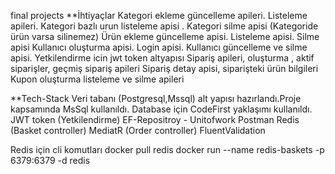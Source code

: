 final projects
**İhtiyaçlar
Kategori ekleme güncelleme apileri. Listeleme apileri.
Kategori bazlı urun listeleme apisi .
Kategori silme apisi (Kategoride ürün varsa silinemez)
Ürün ekleme güncelleme apisi. Listeleme apisi. Silme apisi
Kullanıcı oluşturma apisi. Login apisi. Kullanıcı güncelleme ve silme apisi. Yetkilendirme icin jwt token altyapısı
Sipariş apileri, oluşturma , aktif siparişler, geçmiş sipariş apileri
Sipariş detay apisi, siparişteki ürün bilgileri
Kupon oluşturma listeleme ve silme apileri

**Tech-Stack
Veri tabanı (Postgresql,Mssql) alt yapısı hazırlandı.Proje kapsamında MsSql kullanıldı.
Database için CodeFirst yaklaşımı kullanıldı.
JWT token (Yetkilendirme)
EF-Repositroy - Unitofwork
Postman
Redis (Basket controller)
MediatR (Order controller)
FluentValidation

Redis için cli komutları
docker pull redis
docker run --name redis-baskets -p 6379:6379 -d redis
